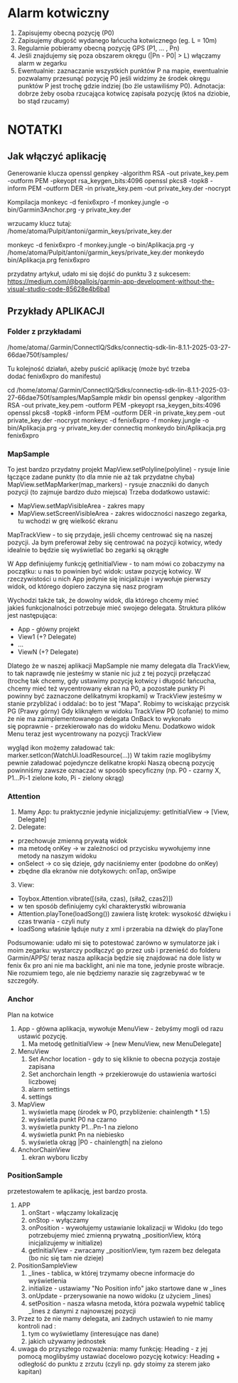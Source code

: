 # Alarm kotwiczny
1. Zapisujemy obecną pozycję (P0)
2. Zapisujemy długość wydanego łańcucha kotwicznego (eg. L = 10m)
3. Regularnie pobieramy obecną pozycję GPS (P1, ... , Pn)
4. Jeśli znajdujemy się poza obszarem okręgu (|Pn - P0| > L) włączamy alarm w zegarku
5. Ewentualnie: zaznaczanie wszystkich punktów P na mapie, ewentualnie pozwalamy przesunąć pozycję P0 jeśli widzimy że środek okręgu punktów P jest trochę gdzie indziej (bo źle ustawiliśmy P0). Adnotacja: dobrze żeby osoba rzucająca kotwicę zapisała pozycję (ktoś na dziobie, bo stąd rzucamy)




# NOTATKI

## Jak włączyć aplikację
Generowanie klucza
openssl genpkey -algorithm RSA -out private_key.pem -outform PEM -pkeyopt rsa_keygen_bits:4096
openssl pkcs8 -topk8 -inform PEM -outform DER -in private_key.pem -out private_key.der -nocrypt

Kompilacja
monkeyc -d fenix6xpro -f monkey.jungle -o bin/Garmin3Anchor.prg -y private_key.der

wrzucamy klucz tutaj: /home/atoma/Pulpit/antoni/garmin_keys/private_key.der


monkeyc -d fenix6xpro -f monkey.jungle -o bin/Aplikacja.prg -y /home/atoma/Pulpit/antoni/garmin_keys/private_key.der
monkeydo bin/Aplikacja.prg fenix6xpro


przydatny artykuł, udało mi się dojść do punktu 3 z sukcesem:
https://medium.com/@bgallois/garmin-app-development-without-the-visual-studio-code-85628e4b6ba1


## Przykłady APLIKACJI

### Folder z przykładami
/home/atoma/.Garmin/ConnectIQ/Sdks/connectiq-sdk-lin-8.1.1-2025-03-27-66dae750f/samples/

Tu kolejność działań, ażeby puścić aplikację
(może być trzeba dodać fenix6xpro do manifestu)

cd /home/atoma/.Garmin/ConnectIQ/Sdks/connectiq-sdk-lin-8.1.1-2025-03-27-66dae750f/samples/MapSample
mkdir bin
openssl genpkey -algorithm RSA -out private_key.pem -outform PEM -pkeyopt rsa_keygen_bits:4096
openssl pkcs8 -topk8 -inform PEM -outform DER -in private_key.pem -out private_key.der -nocrypt
monkeyc -d fenix6xpro -f monkey.jungle -o bin/Aplikacja.prg -y private_key.der
connectiq
monkeydo bin/Aplikacja.prg fenix6xpro

### MapSample
To jest bardzo przydatny projekt
MapView.setPolyline(polyline) - rysuje linie łączące zadane punkty (to dla mnie nie aż tak przydatne chyba)
MapView.setMapMarker(map_markers) - rysuje znaczniki do danych pozycji (to zajmuje bardzo dużo miejsca)
Trzeba dodatkowo ustawić:
+ MapView.setMapVisibleArea - zakres mapy
+ MapView.setScreenVisibleArea - zakres widoczności naszego zegarka, tu wchodzi w grę wielkość ekranu

MapTrackView  - to się przydaje, jeśli chcemy centrować się na naszej pozycji. Ja bym preferował żeby się centrować na pozycji kotwicy, wtedy idealnie to będzie się wyświetlać bo zegarki są okrągłe   

W App definiujemy funkcję getInitialView - to nam mówi co zobaczymy na początku: u nas to powinien być widok: ustaw pozycję kotwicy. W rzeczywistości u nich App jedynie się inicjalizuje i wywołuje pierwszy widok, od którego dopiero zaczyna się nasz program

Wychodzi także tak, że dowolny widok, dla którego chcemy mieć jakieś funkcjonalności potrzebuje mieć swojego delegata.
Struktura plików jest następująca:
+ App - główny projekt
+ View1 (+? Delegate)
+ ...
+ ViewN (+? Delegate)

Dlatego że w naszej aplikacji MapSample nie mamy delegata dla TrackView, to tak naprawdę nie jesteśmy w stanie nic już z tej pozycji przełączać (trochę tak chcemy, gdy ustawimy pozycję kotwicy i długość łańcucha, chcemy mieć też wycentrowany ekran na P0, a pozostałe punkty Pi powinny być zaznaczone delikatnymi kropkami)
w TrackView jesteśmy w stanie przybliżać i oddalać: bo to jest "Mapa". Robimy to wciskając przycisk PG (Prawy górny)
Gdy kliknąłem w widoku TrackView PD (cofanie) to mimo że nie ma zaimplementowanego delegata OnBack to wykonało się poprawnie - przekierowało nas do widoku Menu. Dodatkowo widok Menu teraz jest wycentrowany na pozycji TrackView

wygląd ikon możemy załadować tak: marker.setIcon(WatchUi.loadResource(...))
W takim razie moglibyśmy pewnie załadować pojedyncze delikatne kropki
Naszą obecną pozycję powinniśmy zawsze oznaczać w sposób specyficzny (np. P0 -  czarny X, P1...Pi-1 zielone koło, Pi - zielony okrąg)


### Attention

1. Mamy App:
tu praktycznie jedynie inicjalizujemy: getInitialView -> [View, Delegate]
2. Delegate: 
+ przechowuje zmienną prywatą widok
+ ma metodę onKey -> w zależności od przycisku wywołujemy inne metody na naszym widoku
+ onSelect -> co się dzieje, gdy naciśniemy enter (podobne do onKey)
+ zbędne dla ekranów nie dotykowych: onTap, onSwipe
3. View:
  +  Toybox.Attention.vibrate([(siła, czas), (siła2, czas2)])
  +  w ten sposób definiujemy cykl charakterystki wibrowania
  +  Attention.playTone(loadSong()) zawiera listę krotek: wysokość dźwięku i czas trwania - czyli nuty
  +  loadSong właśnie łąduje nuty z xml i przerabia na dźwięk do playTone

Podsumowanie:
udało mi się to potestować zarówno w symulatorze jak i moim zegarku: wystarczy podłączyć go przez usb i przenieść do folderu Garmin/APPS/
teraz nasza aplikacja będzie się znajdować na dole listy
w fenix 6x pro ani nie ma backlight, ani nie ma tone, jedynie proste wibracje. Nie rozumiem tego, ale nie będziemy narazie się zagrzebywać w te szczegóły.

### Anchor
Plan na kotwice
1. App - główna aplikacja, wywołuje MenuView - żebyśmy mogli od razu ustawić pozycję.
   1. Ma metodę getInitialView -> [new MenuView, new MenuDelegate]
2. MenuView
   1. Set Anchor location - gdy to się kliknie to obecna pozycja zostaje zapisana
   2. Set anchorchain length -> przekierowuje do ustawienia wartości liczbowej
   3. alarm settings
   4. settings
3. MapView
   1. wyświetla mapę (środek w P0, przybliżenie: chainlength * 1.5)
   2. wyświetla punkt P0 na czarno
   3. wyświetla punkty P1...Pn-1 na zielono
   4. wyświetla punkt Pn na niebiesko
   5. wyświetla okrąg |P0 - chainlength| na zielono
4. AnchorChainView
   1. ekran wyboru liczby

### PositionSample
przetestowałem te aplikację, jest bardzo prosta.
1. APP
   1. onStart - włączamy lokalizację
   2. onStop - wyłączamy
   3. onPosition - wywołujemy ustawianie lokalizacji w Widoku (do tego potrzebujemy mieć zmienną prywatną _positionView, którą inicjalizujemy w initialize)
   4. getInitialView - zwracamy _positionView, tym razem bez delegata (bo nic się tam nie dzieje)
2. PositionSampleView
   1. _lines - tablica, w której trzymamy obecne informacje do wyświetlenia
   2. initialize - ustawiamy "No Position info" jako startowe dane w _lines
   3. onUpdate - przerysowanie na nowo widoku (z użyciem _lines)
   4. setPosition - nasza własna metoda, która pozwala wypełnić tablicę _lines z danymi z najnowszej pozycji
3. Przez to że nie mamy delegata, ani żadnych ustawień to nie mamy kontroli nad :
   1.  tym co wyświetlamy (interesujące nas dane)
   2.  jakich używamy jednostek
4. uwaga do przyszłego rozważenia: mamy funkcję: Heading - z jej pomocą moglibyśmy ustawiać docelowo pozycję kotwicy: Heading + odległość do punktu z zrzutu (czyli np. gdy stoimy za sterem jako kapitan)